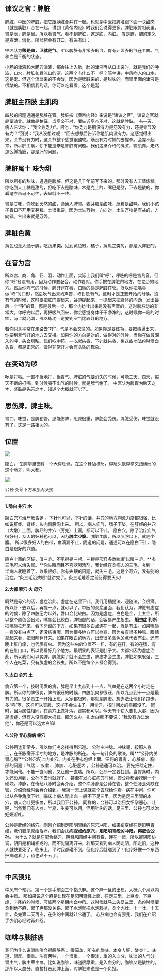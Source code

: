 ## 谏议之官：脾脏
脾脏，中医的脾脏，把它跟胰脏合并在一起。也就是中医把脾脏跟下面一块甜肉（就是胰脏）合在一起，讲到《黄帝内经》时我们会说得更多。脾脏跟胃相表里。胃是表，脾是里。所以看胃气，看不到脾脏，这是脏，内脏。
胃是腑，腑的定义是宣泄、消化。所以腑会有开口，有进有出；

中医认为**荣是血，卫就是气**。所以脾脏有非常多的血，胃有非常多的气在里面。气和血是平衡的状态。

小肠的津液和大肠的津液，都会往上入肺，肺的津液再从口出来时，就是我们的唾液、口水，脾脏和胃流出的涎。这两个有什么不一样？简单讲，中风病人的口水，这是涎。但这个流出来的不会酸，因为是脾脏来的，是甜味的。而胃里面的津液是很酸的。不相信我的话，你可以吃看看，这个是涎

## 脾脏主四肢 主肌肉
四肢的问题通通是脾脏在管。脾脏按《黄帝内经》来说是“谏议之官”，谏议之官就是要谏言。就像是魏征，当皇帝不对，要告诉皇帝不对，这就是脾脏。
有一天，病人告诉你：“我全身乏力”。问他：“你乏力是肌没有力是筋没有力，还是骨节没有力？”回说：“我从没想过呢！”回去想想后告诉你是肌肉没有力。这感觉得出来，关节没有力时，这关节整个感觉很酸软。筋没有力时懒的去握拳。会握不起来，所以肝主筋，你不能握拳是肝脏有问题。我们这里介绍的脾脏，管肌肉。走路怎么脚抽筋，那是肝的问题。

## 脾脏属土 味为甜
所以所有的甜味，通通是脾脏。但这是几千年前写下来的。那时没有人工精炼糖。你吃到人工糖是甜的，但吃下去是酸味，木是克土的，嘴巴是甜，下去是酸的，你看这东西可不可怕，表里就不一致。

胃是甘味，你吃到天然的甜，通通入脾胃。麦芽糖是甜味，蔗糖是甜味。我们小孩子胃口不开用麦芽糖。土很重要，因为土生万物，方向对，土生万物是有益的，方向错，生出来就是万弊。

## 脾脏色黄
黄色也是入通于脾。吃蔬果类，见到黄色的，橘子，黄瓜之类的，都是入脾脏的。

## 在音为宫
所以宫、商、角、征、羽，动作上面，实际上我们叫“呼”，呼吸的呼是宫的音，但你“呼”也没有用，因为动作要配合，动作要对。你手按在脾脏的地方，在左肋的地方。然后你呼气的时候，脾开窍在唇，口唇的唇是脾脏在管。所以你把嘴唇做“呼”的口形，然后吹气出来的声音，呼到没有气，这时才是正要开始的时候。没有气的时候，这时要把肛门提起来，谷道提起来，一提起来把身体的内劲，发出最后一个“呼”的音。那是最后一步，那个内劲吐出来是没有声音的，这时脾脏动的非常大。你呼完以后，再把吸气回来，你会感觉身体干干净净的，这时候你一吸的时候，马上就充满，所以练功一定要到空气比较好的地方。

若你只是平常在走路去“呼”，气是不会交换的。如果你是要练功，要把毒逼出来，你要到空气好的地方去交换。如果你的方向是对的，做得对的时候，当你在做最深入的呼，头会瞑眩。我们吃中药，一吃就头昏，下针就头昏，做这些功法的时候会头昏，都是正常的。做得非常好才会有头昏的现象。

## 在变动为哕
哕是打嗝。一直不断地打，当胃气、脾脏的气要消失的时候，可能三天、四天，每天不断的打嗝。到时候嗝不出气的时候，就是脾气绝了。
中医认为脾胃为后天之本，肾脏是先天之本，知道个大概就可以了。

## 思伤脾，脾主味。
胃口，味觉，是脾在管。思能伤脾，思虑很重，脾脏会受伤。脾脏受伤，味觉就没有了。这是一路相关的。

## 位置

<img src="./隐白.png">

隐白。
在脚掌里面有一个大脚趾骨。在这个骨边横纹，脚趾头跟脚掌交接横纹的这个地方，叫大都。

<img src="./大都太白.png">

公孙 突骨下方和肌肉交接

---

#### 1.隐白 井穴 木 
隐白穴可治尸厥昏迷 。下针也可以，下针的话，井穴的地方刺激力度都很强，比如说肝经、肾经，从内侧股沟上来。
所以，病人疝气，肠子下坠，在肝经的井穴（大墩）上面，脾经的井穴（厉兑）上面，都可以下针。
隐白穴，除了治疗疝气 很好用，女人的妇科也可以，因为**脾主少腹**。脾脏主腹，所以肚脐以下，就是少腹。
所以很多妇人的白带，血滴漏不止，阴道的问题，通通可以在隐白下针，隐白是很好的穴道。

隐白上面的区域，叫三毛。不见得是三根，三根是形容多数嘛!所以叫三毛。**灸三毛可以治失眠。**你失眠而且不喜欢喝汤剂，我曾经在灸病人的三毛，灸到一半病人就睡着了，效果很好。你有失眠的问题，就灸三毛。这是个奇穴，没有别的治症。“灸三毛治失眠”就讲完了。灸三毛睡着之前记得要灭火! 
#### 2.大都 荣穴 火 母穴
既然是母穴的话，虚症治此。虚症在这里下针。我们用插提法、迎随法，会很痛。所以针下去以后，再提一点，就可以了。中医的观念里面，我们认为，脾脏有虚症的时候，除了四肢无力以外，唇口会比较白。因为是虚症，白色是金，土生金，所以整个颜色会出现，嘴唇会比较白，脾极虚的话，会容易产生蛔虫。
**蛔虫症 判断**
把嘴唇拉开来，看下牙龈的下方，如果有很多白点连在一起，就是有虫。如果嘴唇一看没有白点了，还没结束哦。因为很多地方可以检查，因为虫有很多种嘛。眼睛拿起来看，把眼睛翻开来。如果在眼白的地方，出现很多蓝色的点代表有虫。还有晚上肛门痒，也代表有虫。
因为这些虫的位置不一样，有的在肝，有的在肠，有的在肛门口，所以要看好几个地方。最明显的表证是肚子大。大都穴因为虚症治此，所以我们可以实脾。脾脏实了就不会生虫，脾虚才会生虫。脾脏如果很强，三个人在吃菜，只有脾虚的会长虫，所以不是每个人都会得到。
#### 3.太白 俞穴 土
俞穴第一个，按时间发的病，脾是早上九点到十一点，气血是在这两个小时走在脾。所以你的脾很实，脾气很旺的时候，四肢肌肉都很旺，所以九点到十一点是最有力的。很多员工一开始上班，大家都很累，那就是脾虚。想办法让他们多跑步，多“呼”啊，这样可以实脾、这样不会生虫了。用俞穴，按时间发的病都没了。
同时，因为属性相同，在俞穴上做补泻，虚实都可以。今天有个病人要扎大都，因为是虚症，但有人没有脚大拇趾。那怎么办，扎太白嘛!不要说：“我没有办法治他”，你还是可以选太白嘛! 
#### 4.公孙 胃心胸病 络穴
公孙用途非常多，所以你们务必找得到穴道。
公孙主冲脉。冲脉呢，按照人身上，在任脉旁开半寸的地方，是冲脉的所在。
有一句针灸的歌诀，叫**“公孙内关胃心胸”**公孙穴配上内关穴。内关在手心包经上面。任何的胃病 、心脏病 、胸部的问题：气喘 、咳嗽 、肺病 、心脏肥大 ，公孙通通可以治。
要先把喘定住，才能问他。不能一直问他，又让他一直喘。所以，公孙一定要找到。当胃痛时，内关还没用到，公孙下去也就好了。
甚至在发心脏病的时候，摸公孙都会摸到一个硬块。冲脉，在奇经八脉时会再介绍。整个冲脉都是公孙在管，整个任脉是列缺在管，介绍奇经时会再介绍到。
我第一天上课就拿个圆球给你看，病在中间，你可以从各种角度下针。临床上病人胃出血 一般不下足三里，因为是足三里胃的本穴，病人会吐更多血，所以我们下公孙。
同样的，公孙可以治妇女怀孕恶心、吐啊，当然我们有人参、半夏、生姜可以用，但用针灸的话，足三里、公孙也可以治妊娠呕吐。

公孙是脾经的络穴。刚刚介绍到足阳明胃经的原穴冲阳，如果病变经在足阳明胃经，我们要采原络治疗。我们会找**病变经的原穴，足阳明胃经的冲阳。再配合公孙。** 
为什么？就是在配合络穴，阴经和阳经中间有络，连在一起，所以能阴阳协调，阴阳是相辅相成的，而不能隔离开来。若那天看到病人阴走阴，阳走阳，这种人就快要死了。临床上，平时我都碰不到，但化疗后就碰到了！化疗好像一个东西把病遮着了，药也过不去了。

---

## 中风预兆
中风有个预兆，第一个是手前面三个指头麻。这个麻一旦的出现，大概六个月以内会中风。
那如果说这个麻是出现在足阳明胃经上面，在足三里、上巨虚、下巨虚、丰隆麻的时候，可能两个星期内会中风。这时候就马上灸足三里，灸的时候要灸到他不麻，起了疤都没关系，起了水泡就把水泡刺掉，灸个九壮、十一壮、十五壮，灸完第二天再灸，在灸的中间就让它通了。
心脏病也会有预兆，我们在介绍手少阴心经时再介绍。

## 咖啡与胰脏癌
我们为什么说喝咖啡会得胰脏癌 。很简单，所有的酸味，本身入肝，酸克土。味道、很厚、很重。味有两种，一个很重，一个很淡，重的入血分，味淡的入气分。胃主气，脾主荣主血。比如说咖啡，味道很厚重，是入血分的，咖啡又是酸性的，那所以入血分，直接打击到脾上面，对脾脏来说是一个负担。
